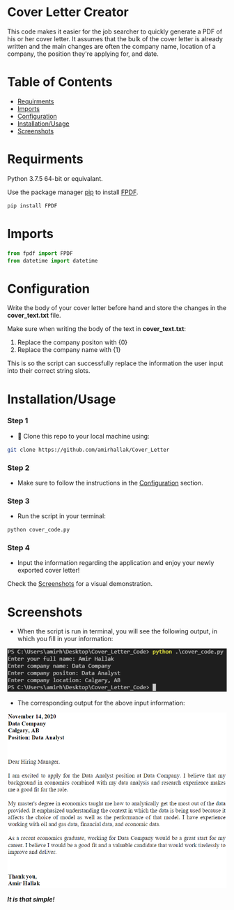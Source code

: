 # Cover Letter Creator

This code makes it easier for the job searcher to quickly generate a PDF of his or her cover letter. It assumes that the bulk of the cover letter is already written and the main changes are often the company name, location of a company, the position they're applying for, and date. 



# Table of Contents
* [Requirments](#Requirments)
* [Imports](#Imports)
* [Configuration](#Configuration)
* [Installation/Usage](#Installation/Usage)
* [Screenshots](#Screenshots)


# Requirments
Python 3.7.5 64-bit or equivalant.

Use the package manager [pip](https://pip.pypa.io/en/stable/) to install [FPDF](https://pyfpdf.readthedocs.io/en/latest/). 
```bash
pip install FPDF
```

# Imports
```python
from fpdf import FPDF
from datetime import datetime
```

# Configuration
Write the body of your cover letter before hand and store the changes in the **cover_text.txt** file. 

Make sure when writing the body of the text in **cover_text.txt**:

1. Replace the company positon with {0}
2. Replace the company name with {1}

This is so the script can successfully replace the information the user input into their correct string slots. 


# Installation/Usage

### Step 1
* :running: Clone this repo to your local machine using: 

```bash
git clone https://github.com/amirhallak/Cover_Letter
```

### Step 2
* Make sure to follow the instructions in the [Configuration](#Configuration) section. 

### Step 3
* Run the script in your terminal:
```bash
python cover_code.py
```
### Step 4
* Input the information regarding the application and enjoy your newly exported cover letter! 

Check the [Screenshots](#Screenshots) for a visual demonstration.

# Screenshots 
* When the script is run in terminal, you will see the following output, in which you fill in your information:

![Alt text](./Screenshots/Screenshot_1.png)

* The corresponding output for the above input information:

![Alt text](./Screenshots/Screenshot_2.png)

**_It is that simple!_**